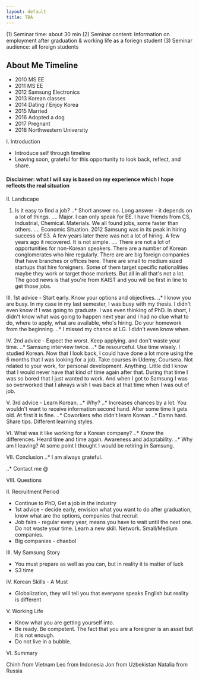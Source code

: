 ```yaml
---
layout: default
title: TBA
---
```


(1) Seminar time: about 30 min
(2) Seminar content: Information on employment after graduation & working life as a foriegn student
(3) Seminar audience: all foreign students

## About Me Timeline
* 2010 MS EE
* 2011 MS EE
* 2012 Samsung Electronics
* 2013 Korean classes
* 2014 Dating / Enjoy Korea
* 2015 Married
* 2016 Adopted a dog
* 2017 Pregnant
* 2018 Northwestern University

I. Introduction
* Introduce self through timeline
* Leaving soon, grateful for this opportunity to look back, reflect, and share.

#### Disclaimer: what I will say is based on my experience which I hope reflects the real situation

II. Landscape
1. Is it easy to find a job?
..* Short answer no. Long answer - it depends on a lot of things.
.... Major. I can only speak for EE. I have friends from CS, Industrial, Chemical. Materials. We all found jobs, some faster than others.
.... Economic Situation. 2012 Samsung was in its peak in hiring success of S3. A few years later there was not a lot of hiring. A few years ago it recovered. It is not simple.
.... There are not a lot of opportunities for non-Korean speakers. There are a number of Korean conglomerates who hire regularly. There are are big foreign companies that have branches or offices here. There are small to medium sized startups that hire foreigners. Some of them target specific nationalities maybe they work or target those markets. But all in all that's not a lot. The good news is that you're from KAIST and you will be first in line to get those jobs.

III. 1st advice - Start early. Know your options and objectives.
..* I know you are busy. In my case in my last semester, I was busy with my thesis. I didn't even know if I was going to graduate. I was even thinking of PhD. In short, I didn't know what was going to happen next year and I had no clue what to do, where to apply, what are available, who's hiring. Do your homework from the beginning.
..* I missed my chance at LG. I didn't even know when.

IV. 2nd advice - Expect the worst. Keep applying. and don't waste your time.
..* Samsung interview twice.
..* Be resourceful. Use time wisely. I studied Korean. Now that I look back, I could have done a lot more using the 6 months that I was looking for a job. Take courses in Udemy, Coursera. Not related to your work, for personal development. Anything. Little did I know that I would never have that kind of time again after that. During that time I was so bored that I just wanted to work. And when I got to Samsung I was so overworked that I always wish I was back at that time when I was out of job.

V. 3rd advice - Learn Korean.
..* Why?
..* Increases chances by a lot. You wouldn't want to receive information second hand. After some time it gets old. At first it is fine.
..* Coworkers who didn't learn Korean
..* Damn hard. Share tips. Different learning styles.

VI. What was it like working for a Korean company?
..* Know the differences. Heard time and time again. Awareness and adaptability.
..* Why am I leaving? At some point I thought I would be retiring in Samsung.

VII. Conclusion
..* I am always grateful.

..* Contact me @


VIII. Questions



II. Recruitment Period
* Continue to PhD, Get a job in the industry
* 1st advice - decide early, envision what you want to do after graduation, know what are the options, companies that recruit
* Job fairs - regular every year, means you have to wait until the next one. Do not waste your time. Learn a new skill. Network. Small/Medium companies.
* Big companies - chaebol

III. My Samsung Story
* You must prepare as well as you can, but in reality it is matter of luck
* S3 time

IV. Korean Skills - A Must
* Globalization, they will tell you that everyone speaks English but reality is different

V. Working Life
* Know what you are getting yourself into.
* Be ready. Be competent. The fact that you are a foreigner is an asset but it is not enough.
* Do not live in a bubble.

VI. Summary


Chinh from Vietnam
Leo from Indonesia
Jon from Uzbekistan
Natalia from Russia
